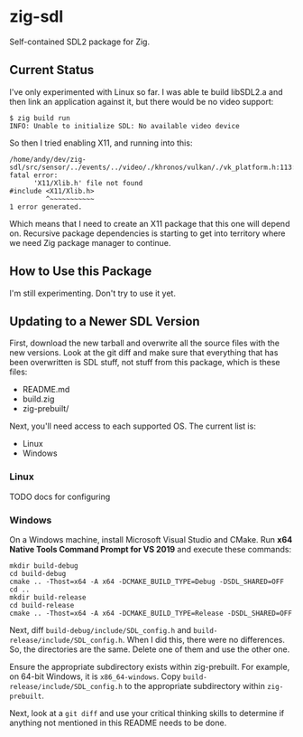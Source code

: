 # zig-sdl

Self-contained SDL2 package for Zig.

## Current Status

I've only experimented with Linux so far. I was able te build
libSDL2.a and then link an application against it, but there
would be no video support:

```
$ zig build run
INFO: Unable to initialize SDL: No available video device
```

So then I tried enabling X11, and running into this:

```
/home/andy/dev/zig-sdl/src/sensor/../events/../video/./khronos/vulkan/./vk_platform.h:113:10: fatal error: 
      'X11/Xlib.h' file not found
#include <X11/Xlib.h>
         ^~~~~~~~~~~~
1 error generated.
```

Which means that I need to create an X11 package that this one will depend on.
Recursive package dependencies is starting to get into territory where we need
Zig package manager to continue.

## How to Use this Package

I'm still experimenting. Don't try to use it yet.

## Updating to a Newer SDL Version

First, download the new tarball and overwrite all the source files with the new versions.
Look at the git diff and make sure that everything that has been overwritten is SDL stuff,
not stuff from this package, which is these files:

 * README.md
 * build.zig
 * zig-prebuilt/

Next, you'll need access to each supported OS. The current list is:

 * Linux
 * Windows

### Linux

TODO docs for configuring

### Windows

On a Windows machine, install Microsoft Visual Studio and CMake.
Run **x64 Native Tools Command Prompt for VS 2019** and execute these commands:

```
mkdir build-debug
cd build-debug
cmake .. -Thost=x64 -A x64 -DCMAKE_BUILD_TYPE=Debug -DSDL_SHARED=OFF
cd ..
mkdir build-release
cd build-release
cmake .. -Thost=x64 -A x64 -DCMAKE_BUILD_TYPE=Release -DSDL_SHARED=OFF
```

Next, diff `build-debug/include/SDL_config.h` and `build-release/include/SDL_config.h`.
When I did this, there were no differences. So, the directories are the same. Delete
one of them and use the other one.

Ensure the appropriate subdirectory exists within zig-prebuilt. For example, on 64-bit
Windows, it is `x86_64-windows`. Copy `build-release/include/SDL_config.h` to the
appropriate subdirectory within `zig-prebuilt`.

Next, look at a `git diff` and use your critical thinking skills to determine if anything
not mentioned in this README needs to be done.
